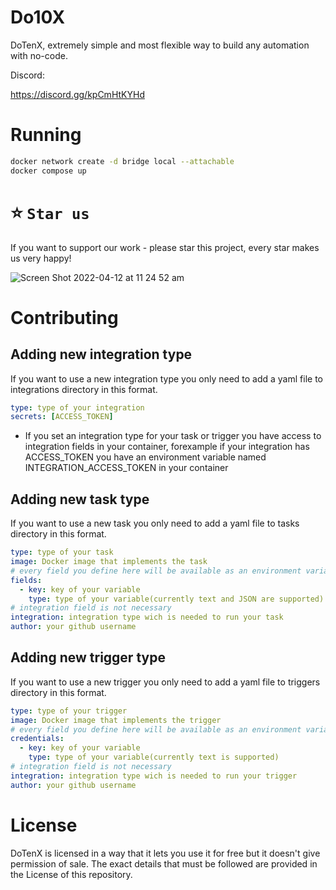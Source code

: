 # Do10X
DoTenX, extremely simple and most flexible way to build any automation with no-code.


Discord:

https://discord.gg/kpCmHtKYHd



# Running

``` bash
docker network create -d bridge local --attachable
docker compose up
```

# ⭐️ `Star us`

If you want to support our work - please star this project, every star makes us very happy!

![Screen Shot 2022-04-12 at 11 24 52 am](https://user-images.githubusercontent.com/15846333/162859972-3277c086-4d3d-40bc-aec3-2e0d6ba5b834.png)


# Contributing

## Adding new integration type

If you want to use a new integration type you only need to add a yaml file 
to integrations directory in this format.
``` yaml
type: type of your integration
secrets: [ACCESS_TOKEN]
```
* If you set an integration type for your task or trigger you have access to integration fields in your container, forexample if your integration has ACCESS_TOKEN you have an environment variable named INTEGRATION_ACCESS_TOKEN in your container

## Adding new task type

If you want to use a new task you only need to add a yaml file 
to tasks directory in this format.
``` yaml
type: type of your task
image: Docker image that implements the task
# every field you define here will be available as an environment variable in container with the same key
fields:
  - key: key of your variable
    type: type of your variable(currently text and JSON are supported)
# integration field is not necessary
integration: integration type wich is needed to run your task
author: your github username 
```

## Adding new trigger type

If you want to use a new trigger you only need to add a yaml file 
to triggers directory in this format.
``` yaml
type: type of your trigger
image: Docker image that implements the trigger
# every field you define here will be available as an environment variable in container with the same key
credentials:
  - key: key of your variable
    type: type of your variable(currently text is supported)
# integration field is not necessary
integration: integration type wich is needed to run your trigger
author: your github username 
```

# License 
DoTenX is licensed in a way that it lets you use it for free but it doesn't give permission of sale.
The exact details that must be followed are provided in the License of this repository.
